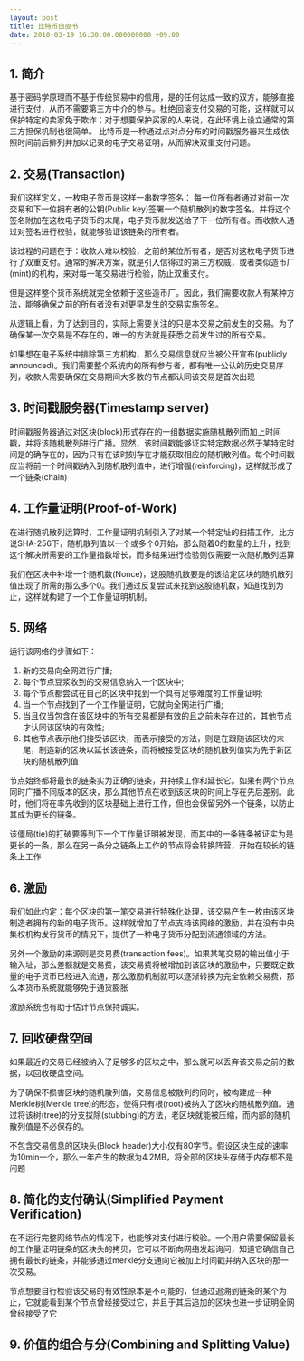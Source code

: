 ```yaml
---
layout: post
title: 比特币白皮书
date: 2018-03-19 16:30:00.000000000 +09:00
---
```


## 1. 简介
基于密码学原理而不基于传统贸易中的信用，是的任何达成一致的双方，能够直接进行支付，从而不需要第三方中介的参与。杜绝回滚支付交易的可能，这样就可以保护特定的卖家免于欺诈；对于想要保护买家的人来说，在此环境上设立通常的第三方担保机制也很简单。
比特币是一种通过点对点分布的时间戳服务器来生成依照时间前后排列并加以记录的电子交易证明，从而解决双重支付问题。


## 2. 交易(Transaction)
我们这样定义，一枚电子货币是这样一串数字签名：
每一位所有者通过对前一次交易和下一位拥有者的公钥(Public key)签署一个随机散列的数字签名，并将这个签名附加在这枚电子货币的末尾，电子货币就发送给了下一位所有者。而收款人通过对签名进行校验，就能够验证该链条的所有者。

该过程的问题在于：收款人难以校验，之前的某位所有者，是否对这枚电子货币进行了双重支付。通常的解决方案，就是引入信得过的第三方权威，或者类似造币厂(mint)的机构，来对每一笔交易进行检验，防止双重支付。

但是这样整个货币系统就完全依赖于这些造币厂。因此，我们需要收款人有某种方法，能够确保之前的所有者没有对更早发生的交易实施签名。

从逻辑上看，为了达到目的，实际上需要关注的只是本交易之前发生的交易。为了确保某一次交易是不存在的，唯一的方法就是获悉之前发生过的所有交易。

如果想在电子系统中排除第三方机构，那么交易信息就应当被公开宣布(publicly announced)。我们需要整个系统内的所有参与者，都有唯一公认的历史交易序列，收款人需要确保在交易期间大多数的节点都认同该交易是首次出现


## 3. 时间戳服务器(Timestamp server)
时间戳服务器通过对区块(block)形式存在的一组数据实施随机散列而加上时间戳，并将该随机散列进行广播。显然，该时间戳能够证实特定数据必然于某特定时间是的确存在的，因为只有在该时刻存在才能获取相应的随机散列值。每个时间戳应当将前一个时间戳纳入到随机散列值中，进行增强(reinforcing)，这样就形成了一个链条(chain)


## 4. 工作量证明(Proof-of-Work)
在进行随机散列运算时，工作量证明机制引入了对某一个特定址的扫描工作，比方说SHA-256下，随机散列值以一个或多个0开始，那么随着0的数量的上升，找到这个解决所需要的工作量指数增长，而多结果进行检验则仅需要一次随机散列运算

我们在区块中补增一个随机数(Nonce)，这股随机数要是的该给定区块的随机散列值出现了所需的那么多个0。我们通过反复尝试来找到这股随机数，知道找到为止，这样就构建了一个工作量证明机制。


## 5. 网络
运行该网络的步骤如下：
1. 新的交易向全网进行广播;
2. 每个节点豆浆收到的交易信息纳入一个区块中;
3. 每个节点都尝试在自己的区块中找到一个具有足够难度的工作量证明;
4. 当一个节点找到了一个工作量证明，它就向全网进行广播;
5. 当且仅当包含在该区块中的所有交易都是有效的且之前未存在过的，其他节点才认同该区块的有效性;
6. 其他节点表示他们接受该区块，而表示接受的方法，则是在跟随该区块的末尾，制造新的区块以延长该链条，而将被接受区块的随机散列值实为先于新区块的随机散列值

节点始终都将最长的链条实为正确的链条，并持续工作和延长它。如果有两个节点同时广播不同版本的区块，那么其他节点在收到该区块的时间上存在先后差别。此时，他们将在率先收到的区块基础上进行工作，但也会保留另外一个链条，以防止其成为更长的链条。

该僵局(tie)的打破要等到下一个工作量证明被发现，而其中的一条链条被证实为是更长的一条，那么在另一条分之链条上工作的节点将会转换阵营，开始在较长的链条上工作


## 6. 激励
我们如此约定：每个区块的第一笔交易进行特殊化处理，该交易产生一枚由该区块制造者拥有的新的电子货币。这样就增加了节点支持该网络的激励，并在没有中央集权机构发行货币的情况下，提供了一种电子货币分配到流通领域的方法。

另外一个激励的来源则是交易费(transaction fees)。如果某笔交易的输出值小于输入址，那么差额就是交易费，该交易费将被增加到该区块的激励中，只要既定数量的电子货币已经进入流通，那么激励机制就可以逐渐转换为完全依赖交易费，那么本货币系统就能够免于通货膨胀

激励系统也有助于估计节点保持诚实。


## 7. 回收硬盘空间
如果最近的交易已经被纳入了足够多的区块之中，那么就可以丢弃该交易之前的数据，以回收硬盘空间。

为了确保不损害区块的随机散列值，交易信息被散列的同时，被构建成一种Merkle树(Merkle tree)的形态，使得只有根(root)被纳入了区块的随机散列值。通过将该树(tree)的分支拔除(stubbing)的方法，老区块就能被压缩，而内部的随机散列值是不必保存的。

不包含交易信息的区块头(Block header)大小仅有80字节。假设区块生成的速率为10min一个，那么一年产生的数据为4.2MB，将全部的区块头存储于内存都不是问题


## 8. 简化的支付确认(Simplified Payment Verification)
在不运行完整网络节点的情况下，也能够对支付进行校验。一个用户需要保留最长的工作量证明链条的区块头的拷贝，它可以不断向网络发起询问，知道它确信自己拥有最长的链条，并能够通过merkle分支通向它被加上时间戳并纳入区块的那一次交易。

节点想要自行检验该交易的有效性原本是不可能的，但通过追溯到链条的某个为止，它就能看到某个节点曾经接受过它，并且于其后追加的区块也进一步证明全网曾经接受了它


## 9. 价值的组合与分(Combining and Splitting Value)
